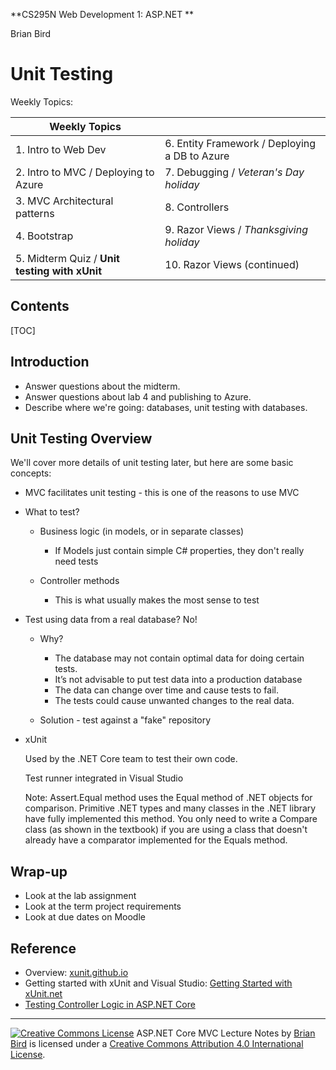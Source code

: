 **CS295N Web Development 1: ASP.NET
**

Brian Bird

# Unit Testing

Weekly Topics:



| Weekly Topics                                 |                                               |
| --------------------------------------------- | --------------------------------------------- |
| 1. Intro to Web Dev                           | 6. Entity Framework / Deploying a DB to Azure |
| 2. Intro to MVC / Deploying to Azure          | 7. Debugging / *Veteran's Day holiday*        |
| 3. MVC Architectural patterns                 | 8. Controllers                                |
| 4. Bootstrap                                  | 9. Razor Views / *Thanksgiving holiday*       |
| 5. Midterm Quiz / **Unit testing with xUnit** | 10. Razor Views (continued)                   |



## **Contents**

[TOC]

## Introduction

- Answer questions about the midterm.
- Answer questions about lab 4 and publishing to Azure.
- Describe where we're going: databases, unit testing with databases.



## Unit Testing Overview 

We'll cover more details of unit testing later, but here are some basic concepts:

- MVC facilitates unit testing - this is one of the reasons to use MVC

- What to test?

  - Business logic (in models, or in separate classes)
    - If Models just contain simple C# properties, they don't really need tests

  - Controller methods

    - This is what usually makes the most sense to test

- Test using data from a real database? No!

  - Why?
    - The database may not contain optimal data for doing certain tests. 
    - It’s not advisable to put test data into a production database
    - The data can change over time and cause tests to fail.
    - The tests could cause unwanted changes to the real data.

  - Solution - test against a "fake" repository

- xUnit

  Used by the .NET Core team to test their own code.

  Test runner integrated in Visual Studio

  Note: Assert.Equal method uses the Equal method of .NET objects for comparison. Primitive .NET types and many classes in the .NET library have fully implemented this method. You only need to write a Compare class (as shown in the textbook) if you are using a class that doesn't already have a comparator implemented for the Equals method.

  
  
## Wrap-up

- Look at the lab assignment
- Look at the term project requirements
- Look at due dates on Moodle



## Reference

- Overview: [xunit.github.io](https://xunit.github.io)
- Getting started with xUnit and Visual Studio: [Getting Started with xUnit.net](https://xunit.net/docs/getting-started/netfx/visual-studio)
- [Testing Controller Logic in ASP.NET Core](https://docs.microsoft.com/en-us/aspnet/core/mvc/controllers/testing)

------

[![Creative Commons License](https://i.creativecommons.org/l/by/4.0/80x15.png)](http://creativecommons.org/licenses/by/4.0/) ASP.NET Core MVC Lecture Notes by [Brian Bird](https://birdsbits.blog) is licensed under a [Creative Commons Attribution 4.0 International License](http://creativecommons.org/licenses/by/4.0/). 


